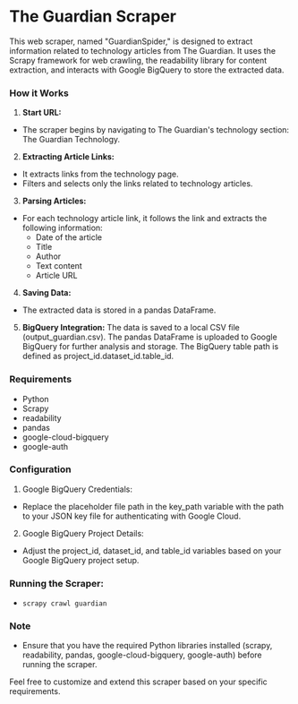 # **The Guardian Scraper**
This web scraper, named "GuardianSpider," is designed to extract information related to technology articles from The Guardian. It uses the Scrapy framework for web crawling, the readability library for content extraction, and interacts with Google BigQuery to store the extracted data.

### How it Works
1. **Start URL:** 
* The scraper begins by navigating to The Guardian's technology section: The Guardian Technology.

2. **Extracting Article Links:**
* It extracts links from the technology page.
* Filters and selects only the links related to technology articles.

3. **Parsing Articles:**
* For each technology article link, it follows the link and extracts the following information:
  * Date of the article
  * Title
  * Author
  * Text content
  * Article URL

4. **Saving Data:**
* The extracted data is stored in a pandas DataFrame.

5. **BigQuery Integration:**
The data is saved to a local CSV file (output_guardian.csv).
The pandas DataFrame is uploaded to Google BigQuery for further analysis and storage.
The BigQuery table path is defined as project_id.dataset_id.table_id.

### Requirements
  * Python
  * Scrapy
  * readability
  * pandas
  * google-cloud-bigquery
  * google-auth

### Configuration
1. Google BigQuery Credentials:
* Replace the placeholder file path in the key_path variable with the path to your JSON key file for authenticating with Google Cloud.
2. Google BigQuery Project Details:
* Adjust the project_id, dataset_id, and table_id variables based on your Google BigQuery project setup.

### Running the Scraper:
* `scrapy crawl guardian`

### Note
* Ensure that you have the required Python libraries installed (scrapy, readability, pandas, google-cloud-bigquery, google-auth) before running the scraper.

Feel free to customize and extend this scraper based on your specific requirements.
